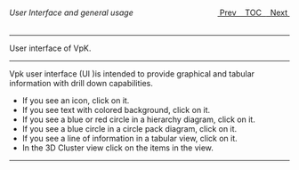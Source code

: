<topicKey generalusage/>
<topicBack id="topicNext" link="overview"/>
<topicNext id="topicBack" link="gettingstarted"/>

<a style="float: right;" href="javascript:docNextTopic()">&nbsp;&nbsp;Next&nbsp;<i class="fas fa-lg fa-arrow-right"></i></a>
<a style="float: right;" href="javascript:docNextTopic('toc')">&nbsp;&nbsp;TOC&nbsp;&nbsp;</a>
<a style="float: right;" href="javascript:docPrevTopic()"><i class="fas fa-lg fa-arrow-left"></i>&nbsp;Prev&nbsp;&nbsp;</a>

###### User Interface and general usage 

---

User interface of VpK.  

<!-- <div style="margin-left: 150px;">
    <iframe width="700" height="390" src="https://www.youtube.com/embed/nwm5IFHbR34">
    </iframe>
</div> -->

---

Vpk user interface (UI )is intended to provide graphical and tabular information with drill down capabilities.  

- If you see an icon, click on it. 
- If you see text with colored background, click on it.
- If you see a blue or red circle in a hierarchy diagram, click on it.
- If you see a blue circle in a circle pack diagram, click on it.
- If you see a line of information in a tabular view, click on it.
- In the 3D Cluster view click on the items in the view.

---
<!-- 
<a style="float: right;" href="javascript:docNextTopic()">&nbsp;&nbsp;Next&nbsp;<i class="fas fa-lg fa-arrow-right"></i></a>
<a style="float: right;" href="javascript:docNextTopic('toc')">&nbsp;&nbsp;TOC&nbsp;&nbsp;</a>
<a style="float: right;" href="javascript:docPrevTopic()"><i class="fas fa-lg fa-arrow-left"></i>&nbsp;Prev&nbsp;&nbsp;</a> -->
